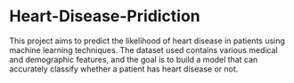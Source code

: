# Heart-Disease-Pridiction
This project aims to predict the likelihood of heart disease in patients using machine learning techniques. The dataset used contains various medical and demographic features, and the goal is to build a model that can accurately classify whether a patient has heart disease or not.
